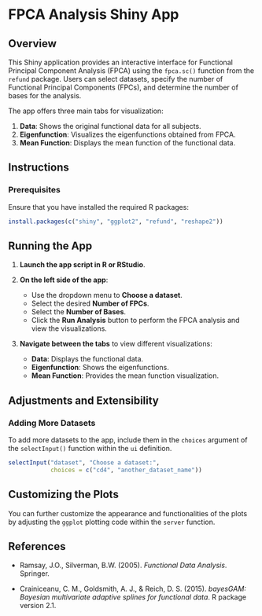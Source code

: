# FPCA Analysis Shiny App

## Overview

This Shiny application provides an interactive interface for Functional Principal Component Analysis (FPCA) using the `fpca.sc()` function from the `refund` package. Users can select datasets, specify the number of Functional Principal Components (FPCs), and determine the number of bases for the analysis.

The app offers three main tabs for visualization:

1. **Data**: Shows the original functional data for all subjects.
2. **Eigenfunction**: Visualizes the eigenfunctions obtained from FPCA.
3. **Mean Function**: Displays the mean function of the functional data.

## Instructions

### Prerequisites

Ensure that you have installed the required R packages:

```R
install.packages(c("shiny", "ggplot2", "refund", "reshape2"))
```

## Running the App

1. **Launch the app script in R or RStudio**.

2. **On the left side of the app**:
    - Use the dropdown menu to **Choose a dataset**.
    - Select the desired **Number of FPCs**.
    - Select the **Number of Bases**.
    - Click the **Run Analysis** button to perform the FPCA analysis and view the visualizations.

3. **Navigate between the tabs** to view different visualizations:
    - **Data**: Displays the functional data.
    - **Eigenfunction**: Shows the eigenfunctions.
    - **Mean Function**: Provides the mean function visualization.

## Adjustments and Extensibility

### Adding More Datasets
To add more datasets to the app, include them in the `choices` argument of the `selectInput()` function within the `ui` definition.

```R
selectInput("dataset", "Choose a dataset:", 
            choices = c("cd4", "another_dataset_name"))
```



## Customizing the Plots
You can further customize the appearance and functionalities of the plots by adjusting the `ggplot` plotting code within the `server` function.

## References

- Ramsay, J.O., Silverman, B.W. (2005). *Functional Data Analysis*. Springer.
  
- Crainiceanu, C. M., Goldsmith, A. J., & Reich, D. S. (2015). *bayesGAM: Bayesian multivariate adaptive splines for functional data*. R package version 2.1.

